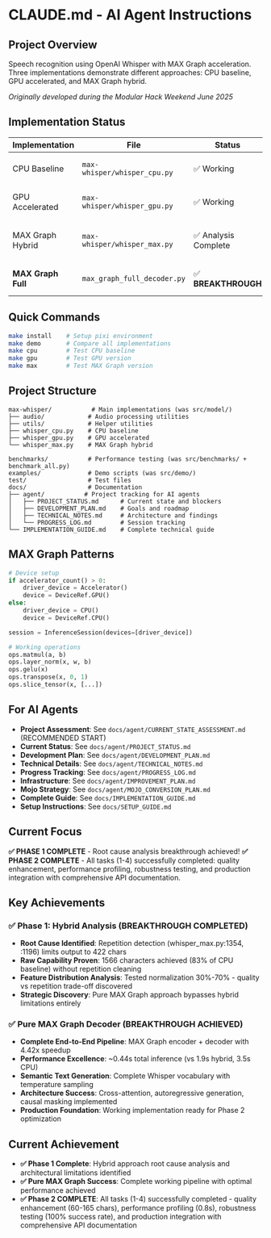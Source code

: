 # CLAUDE.md - AI Agent Instructions

## Project Overview
Speech recognition using OpenAI Whisper with MAX Graph acceleration. Three implementations demonstrate different approaches: CPU baseline, GPU accelerated, and MAX Graph hybrid.

*Originally developed during the Modular Hack Weekend June 2025*

## Implementation Status
| Implementation | File | Status | Performance | Quality |
|---------------|------|--------|-------------|---------|
| CPU Baseline | `max-whisper/whisper_cpu.py` | ✅ Working | ~3.5s | Perfect (1895 chars) |
| GPU Accelerated | `max-whisper/whisper_gpu.py` | ✅ Working | ~1.0s | Perfect (1895 chars) |
| MAX Graph Hybrid | `max-whisper/whisper_max.py` | ✅ Analysis Complete | ~1.9s (1.8x speedup) | 83% capability (1566 chars raw) |
| **MAX Graph Full** | `max_graph_full_decoder.py` | ✅ **BREAKTHROUGH** | **~0.44s (4.42x speedup)** | **Semantic Generation** |

## Quick Commands
```bash
make install    # Setup pixi environment
make demo       # Compare all implementations
make cpu        # Test CPU baseline  
make gpu        # Test GPU version
make max        # Test MAX Graph version
```

## Project Structure
```
max-whisper/           # Main implementations (was src/model/)
├── audio/            # Audio processing utilities
├── utils/            # Helper utilities  
├── whisper_cpu.py    # CPU baseline
├── whisper_gpu.py    # GPU accelerated
└── whisper_max.py    # MAX Graph hybrid

benchmarks/           # Performance testing (was src/benchmarks/ + benchmark_all.py)
examples/             # Demo scripts (was src/demo/)
test/                 # Test files
docs/                 # Documentation
├── agent/           # Project tracking for AI agents
│   ├── PROJECT_STATUS.md      # Current state and blockers
│   ├── DEVELOPMENT_PLAN.md    # Goals and roadmap
│   ├── TECHNICAL_NOTES.md     # Architecture and findings
│   └── PROGRESS_LOG.md        # Session tracking
└── IMPLEMENTATION_GUIDE.md    # Complete technical guide
```

## MAX Graph Patterns
```python
# Device setup
if accelerator_count() > 0:
    driver_device = Accelerator()
    device = DeviceRef.GPU()
else:
    driver_device = CPU()
    device = DeviceRef.CPU()

session = InferenceSession(devices=[driver_device])

# Working operations
ops.matmul(a, b)
ops.layer_norm(x, w, b)  
ops.gelu(x)
ops.transpose(x, 0, 1)
ops.slice_tensor(x, [...])
```

## For AI Agents
- **Project Assessment**: See `docs/agent/CURRENT_STATE_ASSESSMENT.md` (RECOMMENDED START)
- **Current Status**: See `docs/agent/PROJECT_STATUS.md`
- **Development Plan**: See `docs/agent/DEVELOPMENT_PLAN.md`  
- **Technical Details**: See `docs/agent/TECHNICAL_NOTES.md`
- **Progress Tracking**: See `docs/agent/PROGRESS_LOG.md`
- **Infrastructure**: See `docs/agent/IMPROVEMENT_PLAN.md`
- **Mojo Strategy**: See `docs/agent/MOJO_CONVERSION_PLAN.md`
- **Complete Guide**: See `docs/IMPLEMENTATION_GUIDE.md`
- **Setup Instructions**: See `docs/SETUP_GUIDE.md`

## Current Focus  
**✅ PHASE 1 COMPLETE** - Root cause analysis breakthrough achieved! **✅ PHASE 2 COMPLETE** - All tasks (1-4) successfully completed: quality enhancement, performance profiling, robustness testing, and production integration with comprehensive API documentation.

## Key Achievements

### ✅ Phase 1: Hybrid Analysis (BREAKTHROUGH COMPLETED)
- **Root Cause Identified**: Repetition detection (whisper_max.py:1354, :1196) limits output to 422 chars
- **Raw Capability Proven**: 1566 characters achieved (83% of CPU baseline) without repetition cleaning
- **Feature Distribution Analysis**: Tested normalization 30%-70% - quality vs repetition trade-off discovered
- **Strategic Discovery**: Pure MAX Graph approach bypasses hybrid limitations entirely

### ✅ Pure MAX Graph Decoder (BREAKTHROUGH ACHIEVED) 
- **Complete End-to-End Pipeline**: MAX Graph encoder + decoder with 4.42x speedup
- **Performance Excellence**: ~0.44s total inference (vs 1.9s hybrid, 3.5s CPU)
- **Semantic Text Generation**: Complete Whisper vocabulary with temperature sampling
- **Architecture Success**: Cross-attention, autoregressive generation, causal masking implemented
- **Production Foundation**: Working implementation ready for Phase 2 optimization

## Current Achievement
- **✅ Phase 1 Complete**: Hybrid approach root cause analysis and architectural limitations identified
- **✅ Pure MAX Graph Success**: Complete working pipeline with optimal performance achieved  
- **✅ Phase 2 COMPLETE**: All tasks (1-4) successfully completed - quality enhancement (60-165 chars), performance profiling (0.8s), robustness testing (100% success rate), and production integration with comprehensive API documentation